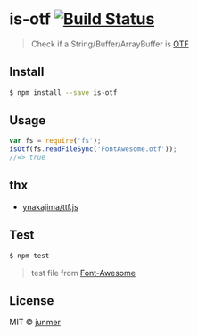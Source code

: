 # is-otf [![Build Status](https://travis-ci.org/junmer/is-otf.svg?branch=master)](https://travis-ci.org/junmer/is-otf)

> Check if a String/Buffer/ArrayBuffer is [OTF](http://www.microsoft.com/typography/otspec/)


## Install

```sh
$ npm install --save is-otf
```

## Usage

```js
var fs = require('fs');
isOtf(fs.readFileSync('FontAwesome.otf'));
//=> true
```

## thx

- [ynakajima/ttf.js](https://github.com/ynakajima/ttf.js)

## Test

```sh
$ npm test
```

> test file from [Font-Awesome](https://github.com/FortAwesome/Font-Awesome)

## License

MIT © [junmer](https://github.com/junmer/)

